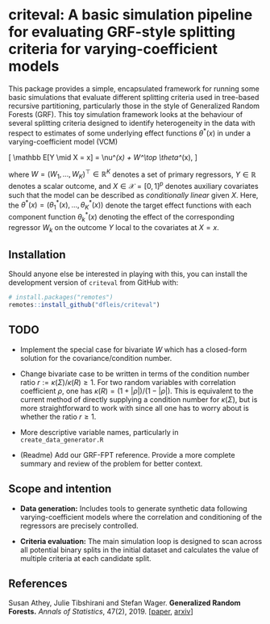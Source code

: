 # criteval: A basic simulation pipeline for evaluating GRF-style splitting criteria for varying-coefficient models

This package provides a simple, encapsulated framework for running some basic simulations that evaluate different splitting criteria used in tree-based recursive partitioning, particularly those in the style of Generalized Random Forests (GRF).
This toy simulation framework looks at the behaviour of several splitting criteria designed to identify heterogeneity in the data with respect to estimates of some underlying effect
functions $\theta^*(x)$ in under a varying-coefficient model (VCM)

\[
\mathbb E[Y \mid X = x] = \nu^*(x) + W^\top \theta^*(x), 
\]

where $W = (W_1,\ldots, W_K)^\top \in \mathbb R^K$ denotes a set of primary regressors, $Y \in \mathbb R$ denotes a scalar outcome, and $X \in \mathcal X = [0,1]^p$ denotes auxiliary covariates such that the model can be described as *conditionally linear* given $X$.
Here, the $\theta^*(x) = (\theta_1^*(x),\ldots,\theta_K^*(x))$ denote the target effect functions with each component function $\theta_k^*(x)$ denoting the effect of the corresponding regressor $W_k$ on the outcome $Y$ local to the covariates at $X = x$.

## Installation

Should anyone else be interested in playing with this, you can install the development version of `criteval` from GitHub with:
```R
# install.packages("remotes")
remotes::install_github("dfleis/criteval")
```

## TODO

* Implement the special case for bivariate $W$ which has a closed-form solution for the covariance/condition number.

* Change bivariate case to be written in terms of the condition number ratio $r := \kappa(\Sigma)/\kappa(R) \geq 1$. 
For two random variables with correlation coefficient $\rho$, one has $\kappa(R) = (1 + |\rho|)/(1 - |\rho|)$. This is equivalent to
the current method of directly supplying a condition number for $\kappa(\Sigma)$, but is more straightforward to work with since all one has to worry
about is whether the ratio $r \geq 1$.

* More descriptive variable names, particularly in `create_data_generator.R`

* (Readme) Add our GRF-FPT reference. Provide a more complete summary and review of the problem for better context.

## Scope and intention

* **Data generation:** Includes tools to generate synthetic data following varying-coefficient models where the correlation and conditioning of the regressors are precisely controlled.

* **Criteria evaluation:** The main simulation loop is designed to scan across all potential binary splits in the initial dataset and calculates the value of multiple criteria at each candidate split.

## References

Susan Athey, Julie Tibshirani and Stefan Wager.
<b>Generalized Random Forests.</b> <i>Annals of Statistics</i>, 47(2), 2019.
[<a href="https://projecteuclid.org/euclid.aos/1547197251">paper</a>,
<a href="https://arxiv.org/abs/1610.01271">arxiv</a>]
